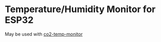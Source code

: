 # Temperature/Humidity Monitor for ESP32

May be used with [co2-temp-monitor](https://github.com/DrA1ex/co2-temp-monitor)
